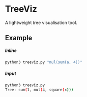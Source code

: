 # TreeViz
A lightweight tree visualisation tool.

## Example

##### Inline
```bash
python3 treeviz.py "mul(sum(a, 4))"
```

##### Input
```bash
python3 treeviz.py
Tree: sum(1, mul(4, square(x)))
```
